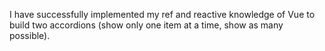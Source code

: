 I have successfully implemented my ref and reactive knowledge of Vue to build two accordions (show only one item at a time, show as many possible).
